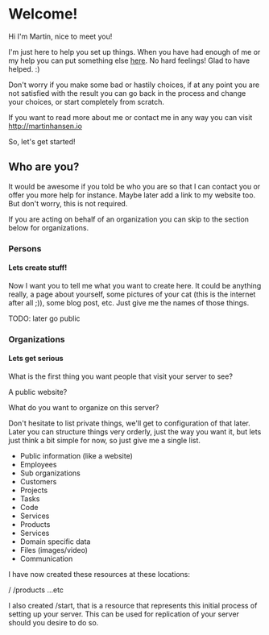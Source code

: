 # Welcome!
Hi I'm Martin, nice to meet you!

I'm just here to help you set up things. When you have had enough of me or my help you can put something else [here](http://your.domain.com). No hard feelings! Glad to have helped. :)

Don't worry if you make some bad or hastily choices, if at any point you are not satisfied with the result you can go back in the process and change your choices, or start completely from scratch.

If you want to read more about me or contact me in any way you can visit http://martinhansen.io

So, let's get started!

## Who are you?

It would be awesome if you told be who you are so that I can contact you or offer you more help for instance. Maybe later add a link to my website too. But don't worry, this is not required.

If you are acting on behalf of an organization you can skip to the section below for organizations.

### Persons

#### Lets create stuff!

Now I want you to tell me what you want to create here. It could be anything really, a page about yourself, some pictures of your cat (this is the internet after all ;)), some blog post, etc. Just give me the names of those things.



TODO: later go public


### Organizations

#### Lets get serious

What is the first thing you want people that visit your server to see?

A public website?

What do you want to organize on this server?

Don't hesitate to list private things, we'll get to configuration of that later. Later you can structure things very orderly, just the way you want it, but lets just think a bit simple for now, so just give me a single list.

- Public information (like a website)
- Employees
- Sub organizations
- Customers
- Projects
- Tasks
- Code
- Services
- Products
- Services
- Domain specific data
- Files (images/video)
- Communication

I have now created these resources at these locations:

/
/products
...etc

I also created /start, that is a resource that represents this initial process of setting up your server. This can be used for replication of your server should you desire to do so.
